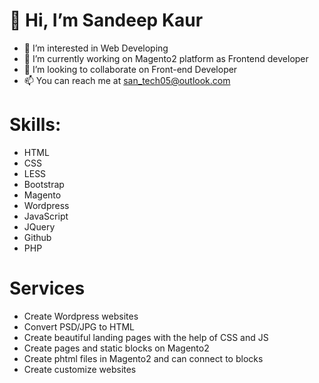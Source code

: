 # 👋 Hi, I’m Sandeep Kaur
- 👀 I’m interested in Web Developing
- 🌱 I’m currently working on Magento2 platform as Frontend developer
- 💞️ I’m looking to collaborate on Front-end Developer
- 📫 You can reach me at san_tech05@outlook.com

# Skills:
- HTML
- CSS
- LESS
- Bootstrap
- Magento
- Wordpress
- JavaScript
- JQuery
- Github
- PHP

# Services
- Create Wordpress websites
- Convert PSD/JPG to HTML
- Create beautiful landing pages with the help of CSS and JS
- Create pages and static blocks on Magento2
- Create phtml files in Magento2 and can connect to blocks
- Create customize websites

<!---
SNKaur/SNKaur is a ✨ special ✨ repository because its `README.md` (this file) appears on your GitHub profile.
You can click the Preview link to take a look at your changes.
--->
